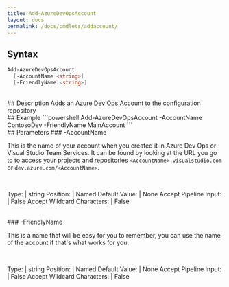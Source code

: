 ```yaml
---
title: Add-AzureDevOpsAccount
layout: docs
permalink: /docs/cmdlets/addaccount/
---
```


## Syntax
```powershell
Add-AzureDevOpsAccount
  [-AccountName <string>]
  [-FriendlyName <string>]
```
<br>
## Description
Adds an Azure Dev Ops Account to the configuration repository

<br>
## Example
```powershell
Add-AzureDevOpsAccount -AccountName ContosoDev -FriendlyName MainAccount
```
<br>
## Parameters
### -AccountName

This is the name of your account when you created it in Azure Dev Ops or Visual Studio Team Services.  It can be found by looking at the URL you go to to access your projects and repositories `<AccountName>.visualstudio.com` or `dev.azure.com/<AccountName>`.

<br>

Type: | string
Position: | Named
Default Value: | None
Accept Pipeline Input: | False
Accept Wildcard Characters: | False

<br>
### -FriendlyName

This is a name that will be easy for you to remember, you can use the name of the account if that's what works for you.

<br>

Type: | string
Position: | Named
Default Value: | None
Accept Pipeline Input: | False
Accept Wildcard Characters: | False